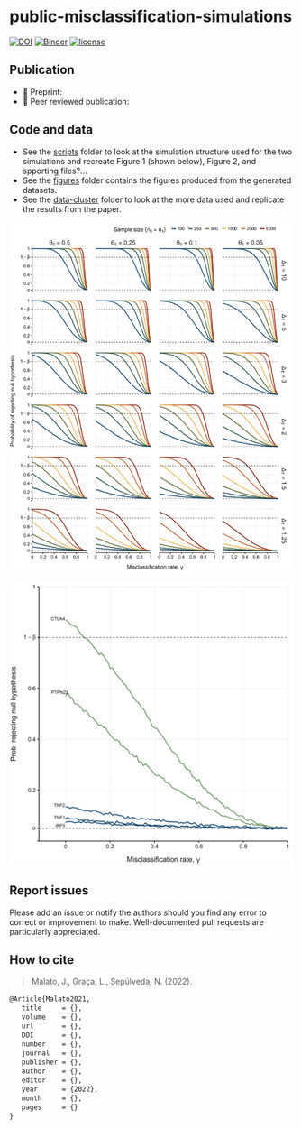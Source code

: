 # public-misclassification-simulations

[![DOI]()]()
[![Binder]()]()
[![license](https://img.shields.io/github/license/DAVFoundation/captain-n3m0.svg?style=flat-square)](https://github.com/jtmalato/misclassification-simulations/blob/main/LICENSE)

## Publication

* 📃 Preprint: 
* 📝 Peer reviewed publication: 

## Code and data

* See the [scripts](scripts) folder to look at the simulation structure used for the two simulations and recreate Figure 1 (shown below), Figure 2, and spporting files?...
* See the [figures](figures) folder contains the figures produced from the generated datasets.
* See the [data-cluster](data-cluster/no-correction) folder to look at the more data used and replicate the results from the paper.

![](figures/2022-05-19_simulations-candidate-gene.png)

![](figures/2022-05-24_simulations-steiner2020.png)

## Report issues

Please add an issue or notify the authors should you find any error to correct or improvement to make.
Well-documented pull requests are particularly appreciated.

## How to cite

> Malato, J., Graça, L., Sepúlveda, N. (2022).

```
@Article{Malato2021,
   title     = {},
   volume    = {},
   url       = {},
   DOI       = {},
   number    = {},
   journal   = {},
   publisher = {},
   author    = {},
   editor    = {},
   year      = {2022},
   month     = {},
   pages     = {}
}
```

